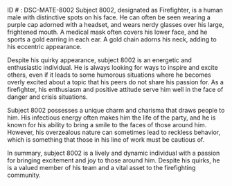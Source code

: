 ID # : DSC-MATE-8002
Subject 8002, designated as Firefighter, is a human male with distinctive spots on his face. He can often be seen wearing a purple cap adorned with a headset, and wears nerdy glasses over his large, frightened mouth. A medical mask often covers his lower face, and he sports a gold earring in each ear. A gold chain adorns his neck, adding to his eccentric appearance.

Despite his quirky appearance, subject 8002 is an energetic and enthusiastic individual. He is always looking for ways to inspire and excite others, even if it leads to some humorous situations where he becomes overly excited about a topic that his peers do not share his passion for. As a firefighter, his enthusiasm and positive attitude serve him well in the face of danger and crisis situations.

Subject 8002 possesses a unique charm and charisma that draws people to him. His infectious energy often makes him the life of the party, and he is known for his ability to bring a smile to the faces of those around him. However, his overzealous nature can sometimes lead to reckless behavior, which is something that those in his line of work must be cautious of.

In summary, subject 8002 is a lively and dynamic individual with a passion for bringing excitement and joy to those around him. Despite his quirks, he is a valued member of his team and a vital asset to the firefighting community.